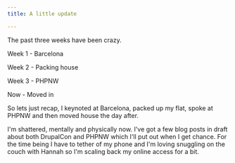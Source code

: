 ```yaml
---
title: A little update

---
```

The past three weeks have been crazy.

Week 1 - Barcelona

Week 2 - Packing house

Week 3 - PHPNW

Now - Moved in

So lets just recap, I keynoted at Barcelona, packed up my flat, spoke at PHPNW and then moved house the day after.

I'm shattered, mentally and physically now. I've got a few blog posts in draft about both DrupalCon and PHPNW which I'll put out when I get chance. For the time being I have to tether of my phone and I'm loving snuggling on the couch with Hannah so I'm scaling back my online access for a bit.
